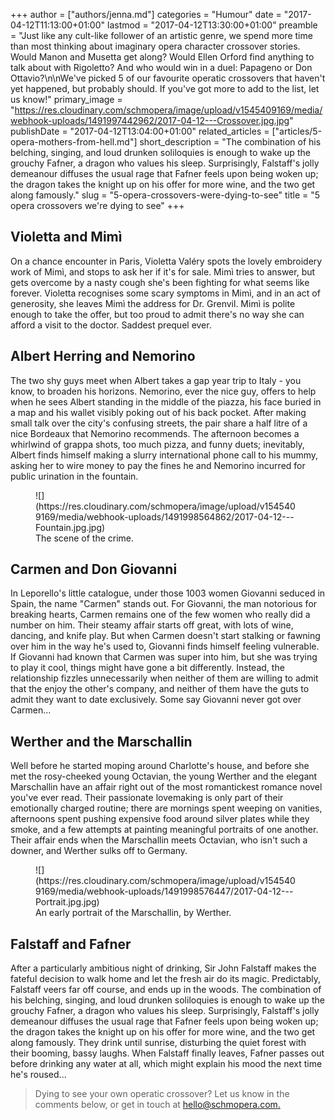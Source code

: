 +++
author = ["authors/jenna.md"]
categories = "Humour"
date = "2017-04-12T11:13:00+01:00"
lastmod = "2017-04-12T13:30:00+01:00"
preamble = "Just like any cult-like follower of an artistic genre, we spend more time than most thinking about imaginary opera character crossover stories. Would Manon and Musetta get along? Would Ellen Orford find anything to talk about with Rigoletto? And who would win in a duel: Papageno or Don Ottavio?\n\nWe've picked 5 of our favourite operatic crossovers that haven't yet happened, but probably should. If you've got more to add to the list, let us know!"
primary_image = "https://res.cloudinary.com/schmopera/image/upload/v1545409169/media/webhook-uploads/1491997442962/2017-04-12---Crossover.jpg.jpg"
publishDate = "2017-04-12T13:04:00+01:00"
related_articles = ["articles/5-opera-mothers-from-hell.md"]
short_description = "The combination of his belching, singing, and loud drunken soliloquies is enough to wake up the grouchy Fafner, a dragon who values his sleep. Surprisingly, Falstaff&#039;s jolly demeanour diffuses the usual rage that Fafner feels upon being woken up; the dragon takes the knight up on his offer for more wine, and the two get along famously."
slug = "5-opera-crossovers-were-dying-to-see"
title = "5 opera crossovers we&#039;re dying to see"
+++

## Violetta and Mimì

On a chance encounter in Paris, Violetta Valéry spots the lovely embroidery work of Mimì, and stops to ask her if it's for sale. Mimì tries to answer, but gets overcome by a nasty cough she's been fighting for what seems like forever. Violetta recognises some scary symptoms in Mimì, and in an act of generosity, she leaves Mimì the address for Dr. Grenvil. Mimì is polite enough to take the offer, but too proud to admit there's no way she can afford a visit to the doctor. Saddest prequel ever.

## Albert Herring and Nemorino

The two shy guys meet when Albert takes a gap year trip to Italy - you know, to broaden his horizons. Nemorino, ever the nice guy, offers to help when he sees Albert standing in the middle of the piazza, his face buried in a map and his wallet visibly poking out of his back pocket. After making small talk over the city's confusing streets, the pair share a half litre of a nice Bordeaux that Nemorino recommends. The afternoon becomes a whirlwind of grappa shots, too much pizza, and funny duets; inevitably, Albert finds himself making a slurry international phone call to his mummy, asking her to wire money to pay the fines he and Nemorino incurred for public urination in the fountain.

<figure data-type="image">![](https://res.cloudinary.com/schmopera/image/upload/v1545409169/media/webhook-uploads/1491998564862/2017-04-12---Fountain.jpg.jpg)
<figcaption>The scene of the crime.</figcaption>
</figure>

## Carmen and Don Giovanni

In Leporello's little catalogue, under those 1003 women Giovanni seduced in Spain, the name "Carmen" stands out. For Giovanni, the man notorious for breaking hearts, Carmen remains one of the few women who really did a number on him. Their steamy affair starts off great, with lots of wine, dancing, and knife play. But when Carmen doesn't start stalking or fawning over him in the way he's used to, Giovanni finds himself feeling vulnerable. If Giovanni had known that Carmen was super into him, but she was trying to play it cool, things might have gone a bit differently. Instead, the relationship fizzles unnecessarily when neither of them are willing to admit that the enjoy the other's company, and neither of them have the guts to admit they want to date exclusively. Some say Giovanni never got over Carmen...

## Werther and the Marschallin

Well before he started moping around Charlotte's house, and before she met the rosy-cheeked young Octavian, the young Werther and the elegant Marschallin have an affair right out of the most romantickest romance novel you've ever read. Their passionate lovemaking is only part of their emotionally charged routine; there are mornings spent weeping on vanities, afternoons spent pushing expensive food around silver plates while they smoke, and a few attempts at painting meaningful portraits of one another. Their affair ends when the Marschallin meets Octavian, who isn't such a downer, and Werther sulks off to Germany.

<figure data-type="image">![](https://res.cloudinary.com/schmopera/image/upload/v1545409169/media/webhook-uploads/1491998576447/2017-04-12---Portrait.jpg.jpg)
<figcaption>An early portrait of the Marschallin, by Werther.</figcaption>
</figure>

## Falstaff and Fafner

After a particularly ambitious night of drinking, Sir John Falstaff makes the fateful decision to walk home and let the fresh air do its magic. Predictably, Falstaff veers far off course, and ends up in the woods. The combination of his belching, singing, and loud drunken soliloquies is enough to wake up the grouchy Fafner, a dragon who values his sleep. Surprisingly, Falstaff's jolly demeanour diffuses the usual rage that Fafner feels upon being woken up; the dragon takes the knight up on his offer for more wine, and the two get along famously. They drink until sunrise, disturbing the quiet forest with their booming, bassy laughs. When Falstaff finally leaves, Fafner passes out before drinking any water at all, which might explain his mood the next time he's roused...

>Dying to see your own operatic crossover? Let us know in the comments below, or get in touch at [hello@schmopera.com.](mailto:hello@schmopera.com)
